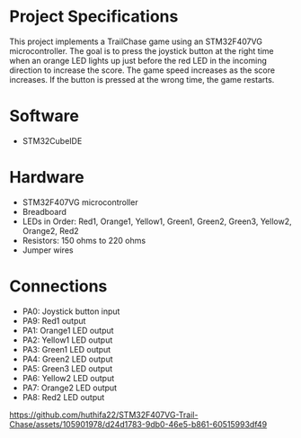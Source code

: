 # Project Specifications 

This project implements a TrailChase game using an STM32F407VG microcontroller. The goal is to press the joystick button at the right time when an orange LED lights up just before the red LED in the incoming direction to increase the score. The game speed increases as the score increases. If the button is pressed at the wrong time, the game restarts.

# Software 

- STM32CubeIDE

# Hardware 

- STM32F407VG microcontroller
- Breadboard
- LEDs in Order: Red1, Orange1, Yellow1, Green1, Green2, Green3, Yellow2, Orange2, Red2
- Resistors: 150 ohms to 220 ohms
- Jumper wires

# Connections

- PA0: Joystick button input
- PA9: Red1 output
- PA1: Orange1 LED output
- PA2: Yellow1 LED output
- PA3: Green1 LED output
- PA4: Green2 LED output
- PA5: Green3 LED output
- PA6: Yellow2 LED output
- PA7: Orange2 LED output
- PA8: Red2 LED output



https://github.com/huthifa22/STM32F407VG-Trail-Chase/assets/105901978/d24d1783-9db0-46e5-b861-60515993df49

